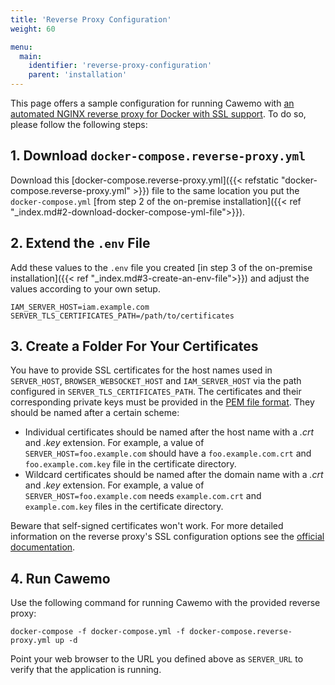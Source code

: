 ```yaml
---
title: 'Reverse Proxy Configuration'
weight: 60

menu:
  main:
    identifier: 'reverse-proxy-configuration'
    parent: 'installation'
---
```


This page offers a sample configuration for running Cawemo with [an automated NGINX reverse proxy for Docker with SSL support](https://github.com/nginx-proxy/nginx-proxy).
To do so, please follow the following steps:

## 1. Download `docker-compose.reverse-proxy.yml`

Download this [docker-compose.reverse-proxy.yml]({{< refstatic "docker-compose.reverse-proxy.yml" >}}) file to the same location you put the `docker-compose.yml` [from step 2 of the on-premise installation]({{< ref "_index.md#2-download-docker-compose-yml-file">}}).

## 2. Extend the `.env` File

Add these values to the `.env` file you created [in step 3 of the on-premise installation]({{< ref "_index.md#3-create-an-env-file">}}) and adjust the values according to your own setup.

```
IAM_SERVER_HOST=iam.example.com
SERVER_TLS_CERTIFICATES_PATH=/path/to/certificates
```

## 3. Create a Folder For Your Certificates

You have to provide SSL certificates for the host names used in `SERVER_HOST`, `BROWSER_WEBSOCKET_HOST` and `IAM_SERVER_HOST` via the path configured in `SERVER_TLS_CERTIFICATES_PATH`.
The certificates and their corresponding private keys must be provided in the [PEM file format](https://en.wikipedia.org/wiki/Privacy-Enhanced_Mail).
They should be named after a certain scheme:

* Individual certificates should be named after the host name with a _.crt_ and _.key_ extension.
  For example, a value of `SERVER_HOST=foo.example.com` should have a `foo.example.com.crt` and `foo.example.com.key` file in the certificate directory.
* Wildcard certificates should be named after the domain name with a _.crt_ and _.key_ extension.
  For example, a value of `SERVER_HOST=foo.example.com` needs `example.com.crt` and `example.com.key` files in the certificate directory.

Beware that self-signed certificates won't work.
For more detailed information on the reverse proxy's SSL configuration options see the [official documentation](https://github.com/nginx-proxy/nginx-proxy#ssl-support).

## 4. Run Cawemo

Use the following command for running Cawemo with the provided reverse proxy:

```
docker-compose -f docker-compose.yml -f docker-compose.reverse-proxy.yml up -d
```

Point your web browser to the URL you defined above as `SERVER_URL` to verify that the application is running.
